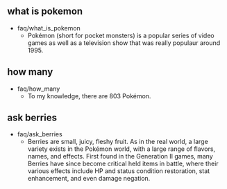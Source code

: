 ## what is pokemon
* faq/what_is_pokemon
    - Pokémon (short for pocket monsters) is a popular series of video games as well as a television show that was really populaur around 1995. 

## how many
* faq/how_many
    - To my knowledge, there are 803 Pokémon.

## ask berries
* faq/ask_berries
    - Berries are small, juicy, fleshy fruit. As in the real world, a large variety exists in the Pokémon world, with a large range of flavors, names, and effects. First found in the Generation II games, many Berries have since become critical held items in battle, where their various effects include HP and status condition restoration, stat enhancement, and even damage negation.